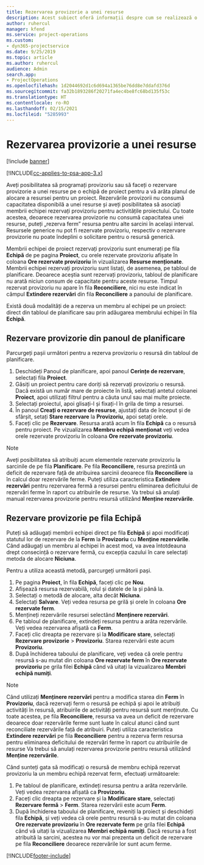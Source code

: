 ```yaml
---
title: Rezervarea provizorie a unei resurse
description: Acest subiect oferă informații despre cum se realizează o rezervare provizorie pentru membrii echipei de proiect.
author: ruhercul
manager: kfend
ms.service: project-operations
ms.custom:
- dyn365-projectservice
ms.date: 9/25/2019
ms.topic: article
ms.author: ruhercul
audience: Admin
search.app:
- ProjectOperations
ms.openlocfilehash: 1d2044692d1c6d694a1365be76dd8e7ddafd376d
ms.sourcegitcommit: fa32b1893286f20271fa4ec4be8fc68bd135f53c
ms.translationtype: HT
ms.contentlocale: ro-RO
ms.lasthandoff: 02/15/2021
ms.locfileid: "5285993"
---
```

# <a name="soft-book-a-resource"></a>Rezervarea provizorie a unei resurse

[!include [banner](../includes/psa-now-project-operations.md)]

[!INCLUDE[cc-applies-to-psa-app-3.x](../includes/cc-applies-to-psa-app-3x.md)]

Aveți posibilitatea să programați provizoriu sau să faceți o rezervare provizorie a unei resurse pe o echipă de proiect pentru a vă arăta planul de alocare a resursei pentru un proiect. Rezervările provizorii nu consumă capacitatea disponibilă a unei resurse și aveți posibilitatea să asociați membrii echipei rezervați provizoriu pentru activitățile proiectului. Cu toate acestea, deoarece rezervarea provizorie nu consumă capacitatea unei resurse, puteți „rezerva ferm” resursa pentru alte sarcini în același interval. Resursele generice nu pot fi rezervate provizoriu, respectiv o rezervare provizorie nu poate îndeplini o solicitare pentru o resursă generică.

Membrii echipei de proiect rezervați provizoriu sunt enumerați pe fila **Echipă** de pe pagina **Proiect**, cu orele rezervate provizoriu afișate în coloana **Ore rezervate provizoriu** în vizualizarea **Resurse menționate**. Membrii echipei rezervați provizoriu sunt listați, de asemenea, pe tabloul de planificare. Deoarece aceștia sunt rezervați provizoriu, tabloul de planificare nu arată niciun consum de capacitate pentru aceste resurse. Timpul rezervat provizoriu nu apare în fila **Reconciliere**, nici nu este indicat în câmpul **Extindere rezervări** din fila **Reconciliere** a panoului de planificare. 

Există două modalități de a rezerva un membru al echipei pe un proiect: direct din tabloul de planificare sau prin adăugarea membrului echipei în fila **Echipă**. 

## <a name="soft-book-from-the-schedule-board"></a>Rezervare provizorie din panoul de planificare
Parcurgeți pașii următori pentru a rezerva provizoriu o resursă din tabloul de planificare. 

1. Deschideți Panoul de planificare, apoi panoul **Cerințe de rezervare**, selectați fila **Proiect**.
2. Găsiți un proiect pentru care doriți să rezervați provizoriu o resursă. Dacă există un număr mare de proiecte în listă, selectați antetul coloanei **Proiect**, apoi utilizați filtrul pentru a căuta unul sau mai multe proiecte.
3. Selectați proiectul, apoi glisați-l și fixați-l în grila de timp a resursei.
5. În panoul **Creați o rezervare de resurse**, ajustați data de început și de sfârșit, setați **Stare rezervare** la **Provizoriu**, apoi setați orele. 
6. Faceți clic pe **Rezervare**. Resursa arată acum în fila **Echipă** ca o resursă pentru proiect. Pe vizualizarea **Membru echipă menționat** veți vedea orele rezervate provizoriu în coloana **Ore rezervate provizoriu**.

> [!NOTE]
> Aveți posibilitatea să atribuiți acum elementele rezervate provizoriu la sarcinile de pe fila **Planificare**. Pe fila **Reconciliere**, resursa prezintă un deficit de rezervare față de atribuirea sarcinii deoarece fila **Reconciliere** ia în calcul doar rezervările ferme. Puteți utiliza caracteristica **Extindere rezervări** pentru rezervarea fermă a resursei pentru eliminarea deficitului de rezervări ferme în raport cu atribuirile de resurse. Va trebui să anulați manual rezervarea provizorie pentru resursă utilizând **Menține rezervările**.

## <a name="soft-book-on-the-team-tab"></a>Rezervare provizorie pe fila Echipă

Puteți să adăugați membrii echipei direct pe fila **Echipă** și apoi modificați statutul lor de rezervare de la **Ferm** la **Provizoriu** cu **Menține rezervările**. Când adăugați un membru al echipei în acest mod, va avea întotdeauna drept consecință o rezervare fermă, cu excepția cazului în care selectați metoda de alocare **Niciuna**.

Pentru a utiliza această metodă, parcurgeți următorii pași.

1. Pe pagina **Proiect**, în fila **Echipă**, faceți clic pe **Nou**.
2. Afișează resursa rezervabilă, rolul și datele de la și până la.
3. Selectați o metodă de alocare, alta decât **Niciuna**.
4. Selectați **Salvare**. Veți vedea resursa pe grilă și orele în coloana **Ore rezervate ferm**.
5. Mențineți rezervările resursei selectând **Menținere rezervări**.
6. Pe tabloul de planificare, extindeți resursa pentru a arăta rezervările. Veți vedea rezervarea afișată ca **Ferm**.
7. Faceți clic dreapta pe rezervare și la **Modificare stare**, selectați **Rezervare provizorie** \> **Provizoriu**. Starea rezervării este acum **Provizoriu**.
8. După închiderea taboului de planificare, veți vedea că orele pentru resursă s-au mutat din coloana **Ore rezervate ferm** în **Ore rezervate provizoriu** pe grila filei **Echipă** când vă uitați la vizualizarea **Membri echipă numiți**.

> [!NOTE]
> Când utilizați **Menținere rezervări** pentru a modifica starea din **Ferm** în **Provizoriu**, dacă rezervați ferm o resursă pe echipă și apoi le atribuiți activități în resursă, atribuirile de activități pentru resursă sunt menținute. Cu toate acestea, pe fila **Reconciliere**, resursa va avea un deficit de rezervare deoarece doar rezervările ferme sunt luate în calcul atunci când sunt reconciliate rezervările față de atribuiri. Puteți utiliza caracteristica **Extindere rezervări** pe fila **Reconciliere** pentru a rezerva ferm resursa pentru eliminarea deficitului de rezervări ferme în raport cu atribuirile de resurse Va trebui să anulați rezervarea provizorie pentru resursă utilizând **Menține rezervările**.

Când sunteți gata să modificați o resursă de membru echipă rezervat provizoriu la un membru echipă rezervat ferm, efectuați următoarele:

1. Pe tabloul de planificare, extindeți resursa pentru a arăta rezervările. Veți vedea rezervarea afișată ca **Provizoriu**.
2. Faceți clic dreapta pe rezervare și la **Modificare stare**, selectați **Rezervare fermă** \> **Ferm**. Starea rezervării este acum **Ferm**.
3. După închiderea taboului de planificare, reveniți la proiect și deschideți fila **Echipă**, și veți vedea că orele pentru resursă s-au mutat din coloana **Ore rezervate provizoriu** în **Ore rezervate ferm** pe grila filei **Echipă** când vă uitați la vizualizarea **Membri echipă numiți**. Dacă resursa a fost atribuită la sarcini, acestea nu vor mai prezenta un deficit de rezervare pe fila **Reconciliere** deoarece rezervările lor sunt acum ferme.



[!INCLUDE[footer-include](../includes/footer-banner.md)]
